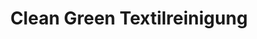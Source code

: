 ---
title: "Clean Green Textilreinigung"
url: /innsbruck/clean-green-textilreinigung/
shop: Wäscherei
---